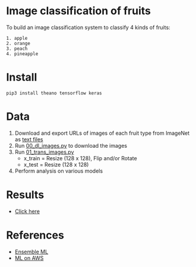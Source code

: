 # Image classification of fruits

To build an image classification system to classify 4 kinds of fruits: 
~~~
1. apple
2. orange
3. peach
4. pineapple
~~~

# Install
~~~
pip3 install theano tensorflow keras
~~~

# Data
1. Download and export URLs of images of each fruit type from ImageNet as [text files](data/download/url/)
2. Run [00_dl_images.py](00_dl_images.py) to download the images
3. Run [01_trans_images.py](01_trans_images.py) 
     * x_train = Resize (128 x 128), Flip and/or Rotate
     * x_test = Resize (128 x 128)
4. Perform analysis on various models

# Results
* [Click here](results/README.md)

# References
* [Ensemble ML](https://machinelearningmastery.com/ensemble-machine-learning-algorithms-python-scikit-learn/)
* [ML on AWS](https://machinelearningmastery.com/develop-evaluate-large-deep-learning-models-keras-amazon-web-services/)

